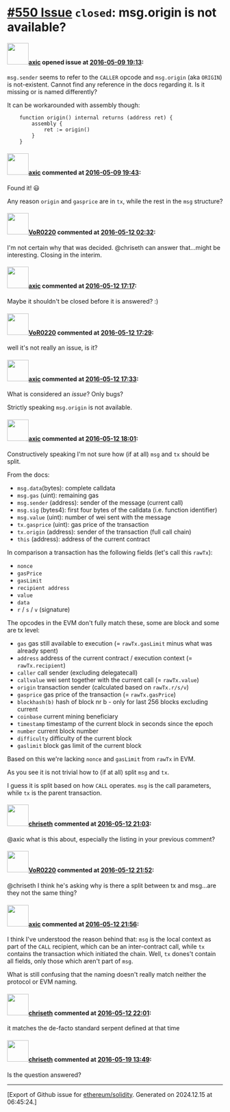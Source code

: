 # [\#550 Issue](https://github.com/ethereum/solidity/issues/550) `closed`: msg.origin is not available?

#### <img src="https://avatars.githubusercontent.com/u/20340?v=4" width="50">[axic](https://github.com/axic) opened issue at [2016-05-09 19:13](https://github.com/ethereum/solidity/issues/550):

`msg.sender` seems to refer to the `CALLER` opcode and `msg.origin` (aka `ORIGIN`) is not-existent. Cannot find any reference in the docs regarding it. Is it missing or is named differently?

It can be workarounded with assembly though:

```
    function origin() internal returns (address ret) {
        assembly {
            ret := origin()
        }
    }
```


#### <img src="https://avatars.githubusercontent.com/u/20340?v=4" width="50">[axic](https://github.com/axic) commented at [2016-05-09 19:43](https://github.com/ethereum/solidity/issues/550#issuecomment-217968020):

Found it! 😃 

Any reason `origin` and `gasprice` are in `tx`, while the rest in the `msg` structure?

#### <img src="https://avatars.githubusercontent.com/u/7756785?u=2893ea91743ac89ee3846d1f5c7209720e834129&v=4" width="50">[VoR0220](https://github.com/VoR0220) commented at [2016-05-12 02:32](https://github.com/ethereum/solidity/issues/550#issuecomment-218644034):

I'm not certain why that was decided. @chriseth can answer that...might be interesting. Closing in the interim.

#### <img src="https://avatars.githubusercontent.com/u/20340?v=4" width="50">[axic](https://github.com/axic) commented at [2016-05-12 17:17](https://github.com/ethereum/solidity/issues/550#issuecomment-218824906):

Maybe it shouldn't be closed before it is answered? :)

#### <img src="https://avatars.githubusercontent.com/u/7756785?u=2893ea91743ac89ee3846d1f5c7209720e834129&v=4" width="50">[VoR0220](https://github.com/VoR0220) commented at [2016-05-12 17:29](https://github.com/ethereum/solidity/issues/550#issuecomment-218828021):

well it's not really an issue, is it?

#### <img src="https://avatars.githubusercontent.com/u/20340?v=4" width="50">[axic](https://github.com/axic) commented at [2016-05-12 17:33](https://github.com/ethereum/solidity/issues/550#issuecomment-218829265):

What is considered an _issue_?  Only bugs?

Strictly speaking `msg.origin` is not available.

#### <img src="https://avatars.githubusercontent.com/u/20340?v=4" width="50">[axic](https://github.com/axic) commented at [2016-05-12 18:01](https://github.com/ethereum/solidity/issues/550#issuecomment-218837011):

Constructively speaking I'm not sure how (if at all) `msg` and `tx` should be split.

From the docs:
- `msg.data`(bytes): complete calldata
- `msg.gas` (uint): remaining gas
- `msg.sender` (address): sender of the message (current call)
- `msg.sig` (bytes4): first four bytes of the calldata (i.e. function identifier)
- `msg.value` (uint): number of wei sent with the message
- `tx.gasprice` (uint): gas price of the transaction
- `tx.origin` (address): sender of the transaction (full call chain)
- `this` (address): address of the current contract

In comparison a transaction has the following fields (let's call this `rawTx`):
- `nonce`
- `gasPrice`
- `gasLimit`
- `recipient address`
- `value`
- `data`
- `r` / `s` / `v` (signature)

The opcodes in the EVM don't fully match these, some are block and some are tx level:
- `gas` gas still available to execution (= `rawTx.gasLimit` minus what was already spent)
- `address` address of the current contract / execution context (= `rawTx.recipient`)
- `caller` call sender (excluding delegatecall)
- `callvalue` wei sent together with the current call (= `rawTx.value`)
- `origin` transaction sender (calculated based on `rawTx.r/s/v`)
- `gasprice` gas price of the transaction (= `rawTx.gasPrice`)
- `blockhash(b)` hash of block nr b - only for last 256 blocks excluding current
- `coinbase` current mining beneficiary
- `timestamp` timestamp of the current block in seconds since the epoch
- `number` current block number
- `difficulty` difficulty of the current block
- `gaslimit` block gas limit of the current block

Based on this we're lacking `nonce` and `gasLimit` from `rawTx` in EVM.

As you see it is not trivial how to (if at all) split `msg` and `tx`.

I guess it is split based on how `CALL` operates. `msg` is the call parameters, while `tx` is the parent transaction.

#### <img src="https://avatars.githubusercontent.com/u/9073706?v=4" width="50">[chriseth](https://github.com/chriseth) commented at [2016-05-12 21:03](https://github.com/ethereum/solidity/issues/550#issuecomment-218885189):

@axic what is this about, especially the listing in your previous comment?

#### <img src="https://avatars.githubusercontent.com/u/7756785?u=2893ea91743ac89ee3846d1f5c7209720e834129&v=4" width="50">[VoR0220](https://github.com/VoR0220) commented at [2016-05-12 21:52](https://github.com/ethereum/solidity/issues/550#issuecomment-218896857):

@chriseth I think he's asking why is there a split between tx and msg...are they not the same thing?

#### <img src="https://avatars.githubusercontent.com/u/20340?v=4" width="50">[axic](https://github.com/axic) commented at [2016-05-12 21:56](https://github.com/ethereum/solidity/issues/550#issuecomment-218897763):

I think I've understood the reason behind that: `msg` is the local context as part of the `CALL` recipient, which can be an inter-contract call, while `tx` contains the transaction which initiated the chain. Well, `tx` dones't contain all fields, only those which aren't part of `msg`.

What is still confusing that the naming doesn't really match neither the protocol or EVM naming.

#### <img src="https://avatars.githubusercontent.com/u/9073706?v=4" width="50">[chriseth](https://github.com/chriseth) commented at [2016-05-12 22:01](https://github.com/ethereum/solidity/issues/550#issuecomment-218898866):

it matches the de-facto standard serpent defined at that time

#### <img src="https://avatars.githubusercontent.com/u/9073706?v=4" width="50">[chriseth](https://github.com/chriseth) commented at [2016-05-19 13:49](https://github.com/ethereum/solidity/issues/550#issuecomment-220329522):

Is the question answered?


-------------------------------------------------------------------------------



[Export of Github issue for [ethereum/solidity](https://github.com/ethereum/solidity). Generated on 2024.12.15 at 06:45:24.]
